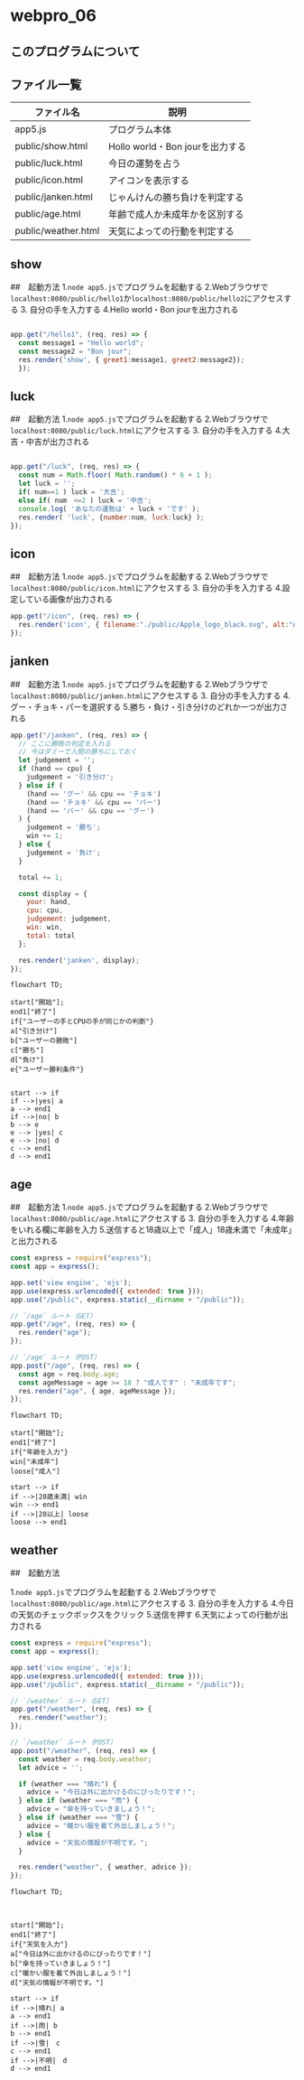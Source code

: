 # webpro_06

## このプログラムについて

## ファイル一覧
ファイル名 | 説明
-|-
app5.js | プログラム本体
public/show.html| Hollo world・Bon jourを出力する
public/luck.html| 今日の運勢を占う
public/icon.html| アイコンを表示する
public/janken.html| じゃんけんの勝ち負けを判定する
public/age.html | 年齢で成人か未成年かを区別する
public/weather.html | 天気によっての行動を判定する

## show
##　起動方法
1.```node app5.js```でプログラムを起動する
2.Webブラウザで```localhost:8080/public/hello1```か```localhost:8080/public/hello2```にアクセスする
3. 自分の手を入力する
4.Hello world・Bon jourを出力される

```javascript

app.get("/hello1", (req, res) => {
  const message1 = "Hello world";
  const message2 = "Bon jour";
  res.render('show', { greet1:message1, greet2:message2});
  });
```
## luck
##　起動方法
1.```node app5.js```でプログラムを起動する
2.Webブラウザで```localhost:8080/public/luck.html```にアクセスする
3. 自分の手を入力する
4.大吉・中吉が出力される


```javascript

app.get("/luck", (req, res) => {
  const num = Math.floor( Math.random() * 6 + 1 );
  let luck = '';
  if( num==1 ) luck = '大吉';
  else if( num　<=2 ) luck = '中吉';
  console.log( 'あなたの運勢は' + luck + 'です' );
  res.render( 'luck', {number:num, luck:luck} );
});
```

## icon
##　起動方法
1.```node app5.js```でプログラムを起動する
2.Webブラウザで```localhost:8080/public/icon.html```にアクセスする
3. 自分の手を入力する
4.設定している画像が出力される


```javascript
app.get("/icon", (req, res) => {
  res.render('icon', { filename:"./public/Apple_logo_black.svg", alt:"Apple Logo"});
});
```

## janken
##　起動方法
1.```node app5.js```でプログラムを起動する
2.Webブラウザで```localhost:8080/public/janken.html```にアクセスする
3. 自分の手を入力する
4.グー・チョキ・パーを選択する
5.勝ち・負け・引き分けのどれか一つが出力される

```javascript
app.get("/janken", (req, res) => {
  // ここに勝敗の判定を入れる
  // 今はダミーで人間の勝ちにしておく
  let judgement = '';
  if (hand == cpu) {
    judgement = '引き分け';
  } else if (
    (hand == 'グー' && cpu == 'チョキ')
    (hand == 'チョキ' && cpu == 'パー')
    (hand == 'パー' && cpu == 'グー')
  ) {
    judgement = '勝ち';
    win += 1;
  } else {
    judgement = '負け';
  }

  total += 1;

  const display = {
    your: hand,
    cpu: cpu,
    judgement: judgement,
    win: win,
    total: total
  };

  res.render('janken', display);
});
```

```mermaid
flowchart TD;

start["開始"];
end1["終了"]
if{"ユーザーの手とCPUの手が同じかの判断"}
a["引き分け"]
b["ユーザーの勝敗"]
c["勝ち"]
d["負け"]
e{"ユーザー勝利条件"}


start --> if
if -->|yes| a
a --> end1
if -->|no| b
b --> e
e --> |yes| c
e --> |no| d
c --> end1
d --> end1

```
## age
##　起動方法
1.```node app5.js```でプログラムを起動する
2.Webブラウザで```localhost:8080/public/age.html```にアクセスする
3. 自分の手を入力する
4.年齢をいれる欄に年齢を入力
5.送信すると18歳以上で「成人」18歳未満で「未成年」と出力される

```javascript
const express = require("express");
const app = express();

app.set('view engine', 'ejs');
app.use(express.urlencoded({ extended: true }));
app.use("/public", express.static(__dirname + "/public"));

// `/age` ルート（GET）
app.get("/age", (req, res) => {
  res.render("age");
});

// `/age` ルート（POST）
app.post("/age", (req, res) => {
  const age = req.body.age;
  const ageMessage = age >= 18 ? "成人です" : "未成年です";
  res.render("age", { age, ageMessage });
});
```






```mermaid
flowchart TD;

start["開始"];
end1["終了"]
if{"年齢を入力"}
win["未成年"]
loose["成人"]

start --> if
if -->|20歳未満| win
win --> end1
if -->|20以上| loose
loose --> end1
```

## weather
##　起動方法

1.```node app5.js```でプログラムを起動する
2.Webブラウザで```localhost:8080/public/age.html```にアクセスする
3. 自分の手を入力する
4.今日の天気のチェックボックスをクリック
5.送信を押す
6.天気によっての行動が出力される

```javascript
const express = require("express");
const app = express();

app.set('view engine', 'ejs');
app.use(express.urlencoded({ extended: true }));
app.use("/public", express.static(__dirname + "/public"));

// `/weather` ルート（GET）
app.get("/weather", (req, res) => {
  res.render("weather");
});

// `/weather` ルート（POST）
app.post("/weather", (req, res) => {
  const weather = req.body.weather;
  let advice = '';

  if (weather === "晴れ") {
    advice = "今日は外に出かけるのにぴったりです！";
  } else if (weather === "雨") {
    advice = "傘を持っていきましょう！";
  } else if (weather === "雪") {
    advice = "暖かい服を着て外出しましょう！";
  } else {
    advice = "天気の情報が不明です。";
  }

  res.render("weather", { weather, advice });
});
```





```mermaid
flowchart TD;



start["開始"];
end1["終了"]
if{"天気を入力"}
a["今日は外に出かけるのにぴったりです！"]
b["傘を持っていきましょう！"]
c["暖かい服を着て外出しましょう！"]
d["天気の情報が不明です。"]

start --> if
if -->|晴れ| a
a --> end1
if -->|雨| b
b --> end1
if -->|雪|　c
c --> end1
if -->|不明|　d
d --> end1
```
